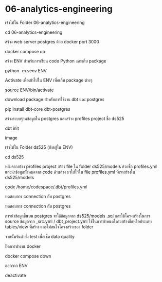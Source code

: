 # 06-analytics-engineering
เข้าไปใน Folder 06-analytics-engineering

cd 06-analytics-engineering

สร้าง web server postgres ด้วย docker port 3000

docker compose up

สร้าง ENV สำหรับการเขียน code Python และเก็บ package

python -m venv ENV

Activate เพื่อเข้าไปใน ENV เพื่อเก็บ package ต่างๆ

source ENV/bin/activate

download package สำหรับการใช้งาน dbt และ postgres

pip install dbt-core dbt-postgres

สร้างระบบฐานข้อมูลใน postgres และสร้าง profiles project ชื่อ ds525

dbt init

image

เข้าไปใน Folder ds525 (ยังอยู่ใน ENV)

cd ds525

หลังจากสร้าง profiles project สร้าง file ใน folder ds525/models ด้วยชื่อ profiles.yml และนำข้อมูลทั้งหมดจาก code ด้านล่าง มาใส่ไว้ใน file profiles.yml ที่เราสร้างใน ds525/models

code /home/codespace/.dbt/profiles.yml

ทดสอบการ connection กับ postgres

ทดสอบการ connection กับ postgres

การนำข้อมูลขึ้นบน postgres จะใช้ข้อมูลจาก ds525/models .sql และใช้โครงสร้างในการ source ข้อมูลจาก _src.yml / dbt_project.yml ใช้ในการกำหนดโครงสร้างชื่อหรือประเภท tables/view ที่สร้าง และไม่สนใจโครงสร้างของ folder

จากนั้นรันคำสั่ง test เพื่อเช็ค data quality

ปิดการทำงาน docker

docker compose down

ออกจาก ENV

deactivate
